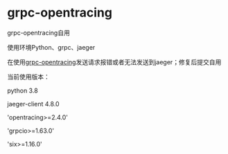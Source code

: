 # grpc-opentracing
grpc-opentracing自用

使用环境Python、grpc、jaeger

在使用[grpc-opentracing](https://github.com/grpc-ecosystem/grpc-opentracing/tree/master/python)发送请求报错或者无法发送到jaeger；修复后提交自用

当前使用版本：

python 3.8

jaeger-client       4.8.0

'opentracing>=2.4.0'

 'grpcio>=1.63.0'

'six>=1.16.0'

